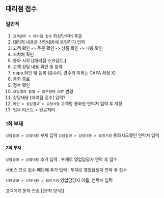 ## 대리점 접수
### 일반적
1. `고객관리 > 대리점 접수` 최상단부터 추출
2. 대리점 내용을 상담내용에 동일하기 입력
3. 고객 확인 -> 주문 확인 -> 상품 확인 -> 내용 확인
4. 조치처 확인
5. 통화 시작 [[대리점 스크립트]]
6. 고객 상담 내용 확인 및 입력
7. capa 확인 및 등록 (중수리, 경수리 이외는 CAPA 확정 X)
8. 통화 종료
9. 접수 확인
10. `상담결과 팝업 > 업무형태 OUT` 변경
11. 상담내용 [대리점 접수] 입력?
12. `메인 > 상담결과 > 요청사항` 고객명 통화한 연락처 입력 후 저장
13. 업무 리스트 > 완료처리

### 1회 부재
`상담결과 > 상담내용`
부재 입력
`상담결과 > 상담내용 > 요청사항`
통화시도했던 연락처 입력
#### 2회 부재
`상담결과 > 상담내용`
추가 입력 : 부재로 영업담당자 연락 후 접수

서비스 프로 접수 메모에
추가 입력 : 부재로 영업담당자 연락 후 접수

`상담결과 > 상담내용 > 요청사항`
영업담당자 이름, 연락처 입력

고객에게 문자 전송
[[문자 양식]]